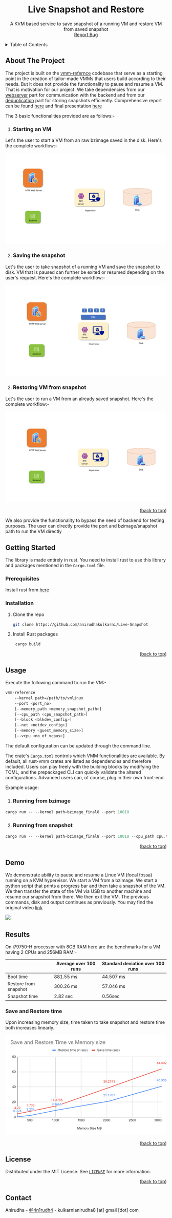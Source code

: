 <div align="center">
 <!-- #readme-top -->
 
 <a name="readme-top"></a>
<h1 align="center">Live Snapshot and Restore</h1>
  <p align="center">
    A KVM based service to save snapshot of a running VM and restore VM from saved snapshot
    <br />
    <!-- <a href="https://github.com/github_username/repo_name"><strong>Explore the docs »</strong></a> -->
    <!-- <br />
    <br />
    <a href="https://github.com/github_username/repo_name">View Demo</a>
    · -->
    <a href="https://github.com/anirudhakulkarni/Live-Snapshot/issues">Report Bug</a>
    
  </p>
</div>


<!-- TABLE OF CONTENTS -->
<details>
  <summary>Table of Contents</summary>
  <ol>
    <li>
      <a href="#about-the-project">About The Project</a>
    </li>
    <li>
      <a href="#getting-started">Getting Started</a>
      <ul>
        <li><a href="#prerequisites">Prerequisites</a></li>
        <li><a href="#installation">Installation</a></li>
      </ul>
    </li>
    <li><a href="#usage">Usage</a></li>
    <li><a href="#demo">Demo</a></li>
    <li><a href="#result">Result</a></li>
    <li><a href="#license">License</a></li>
  </ol>
</details>



<!-- ABOUT THE PROJECT -->
## About The Project

<!-- crates.io badge -->

The project is built on the [vmm-refernce](https://github.com/codenet/vmm-reference) codebase that serve as a starting point in the creation of tailor-made VMMs that users build according to their needs. But it does not provide the functionality to pause and resume a VM. That is motivation for our project.
We take dependencies from our [webserver](https://github.com/chintansheth1711/col732_project_webserver) part for communication with the backend and from our [deduplication](https://github.com/anirudhakulkarni/de-duplication) part for storing snapshots efficiently. Comprehensive report can be found [here](demo/report.pdf) and final presentation [here](https://csciitd-my.sharepoint.com/:p:/g/personal/cs5190421_iitd_ac_in/Ef0S-aVN80xNozJ0SArbvf4BwsbbDXQexnmG0p2YNFUJxg?e=JtQEOV) 

The 3 basic functionalities provided are as follows:- 

1. ### Starting an VM

Let's the user to start a VM from an raw bzimage saved in the disk. Here's the complete workflow:-

![](gifs/start.gif)


2. ### Saving the snapshot

Let's the user to take snapshot of a running VM and save the snapshot to disk. VM that is paused can further be exited or resumed depending on the user's request. Here's the complete workflow:-

![](gifs/save.gif)

2. ### Restoring VM from snapshot

Let's the user to run a VM from an already saved snapshot. Here's the complete workflow:-

![](gifs/restore.gif)

<p align="right">(<a href="#readme-top">back to top</a>)</p>

We also provide the functionality to bypass the need of backend for testing purposes. The user can directly provide the port and bzimage/snapshot path to run the VM directly

<!-- GETTING STARTED -->
## Getting Started

The library is made entirely in rust. You need to install rust to use this library and packages mentioned in the `Cargo.toml` file.
### Prerequisites

Install rust from [here](https://www.rust-lang.org/tools/install)

### Installation

1. Clone the repo
   ```sh
   git clone https://github.com/anirudhakulkarni/Live-Snapshot
   ```
2. Install Rust packages
   ```sh
    cargo build
    ```

<p align="right">(<a href="#readme-top">back to top</a>)</p>



<!-- USAGE EXAMPLES -->
## Usage

Execute the following command to run the VM:- 

```bash
vmm-reference                     
    --kernel path=/path/to/vmlinux
    --port <port_no>
    [--memory_path <memory_snapshot_path>]
    [--cpu_path <cpu_snapshot_path>]
    [--block <blkdev_config>]
    [--net <netdev_config>]
    [--memory <guest_memory_size>]
    [--vcpu <no_of_vcpus>]
```

The default configuration can be updated through the command line.

The crate's [`Cargo.toml`](Cargo.toml) controls which VMM functionalities are
available. By default, all rust-vmm crates are listed as dependencies and
therefore included. Users can play freely with the building blocks by modifying
the TOML, and the prepackaged CLI can quickly validate the altered
configurations. Advanced users can, of course, plug in their own front-end.

Example usage:

1. ### Running from bzimage

```rust
cargo run -- --kernel path=bzimage_final8 --port 10010  

```

2. ### Running from snapshot

```rust
cargo run -- --kernel path=bzimage_final8 --port 10010 --cpu_path cpu.txt --memory_path mem.txt
```


<p align="right">(<a href="#readme-top">back to top</a>)</p>


## Demo
We demonstrate ability to pause and resume a Linux VM (focal fossa) running on a KVM hypervisor. We start a VM from a bzimage. We start a python script that prints a progress bar and then take a snapshot of the VM. We then transfer the state of the VM via USB to another machine and resume our snapshot from there. We then exit the VM. The previous commands, disk and output continues as previously. You may find the original video [link](https://youtu.be/Hi0ueb6cBV4)

![](docs/demo.gif)
## Results

On i79750-H processor with 8GB RAM here are the benchmarks for a VM having 2 CPUs and 256MB RAM:- 

|  | Average over 100 runs | Standard deviation over 100 runs |
| ------------- | ------------- | ------------- |
| Boot time  | 881.55 ms | 44.507 ms |
| Restore from snapshot  | 300.26 ms  | 57.046 ms |
| Snapshot time  | 2.82 sec  | 0.56sec |


### Save and Restore time 
Upon increasing memory size, time taken to take snapshot and restore time both increases linearly. 


![](images/Picture1.png)



<p align="right">(<a href="#readme-top">back to top</a>)</p>



<!-- LICENSE -->
## License

Distributed under the MIT License. See 
[`LICENSE`](
    LICENSE
) for more information.

<p align="right">(<a href="#readme-top">back to top</a>)</p>



<!-- CONTACT -->
## Contact

Anirudha - [@4n1rudh4](https://twitter.com/4n1rudh4) - kulkarnianirudha8 [at] gmail [dot] com




